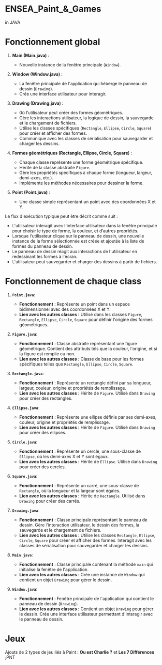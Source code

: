 # ENSEA_Paint_&_Games
in JAVA

# Fonctionnement global
1. **Main (Main.java)** :
   - Nouvelle instance de la fenêtre principale (`Window`).

2. **Window (Window.java)** :
   - La fenêtre principale de l'application qui héberge le panneau de dessin (`Drawing`).
   - Crée une interface utilisateur pour interagir.

3. **Drawing (Drawing.java)** :
   - 0ù l'utilisateur peut créer des formes géométriques.
   - Gère les interactions utilisateur, la logique de dessin, la sauvegarde et le chargement de fichiers.
   - Utilise les classes spécifiques (`Rectangle`, `Ellipse`, `Circle`, `Square`) pour créer et afficher des formes.
   - Communique avec les classes de sérialisation pour sauvegarder et charger les dessins.

4. **Formes géométriques (Rectangle, Ellipse, Circle, Square)** :
   - Chaque classe représente une forme géométrique spécifique.
   - Hérite de la classe abstraite `Figure`.
   - Gère les propriétés spécifiques à chaque forme (longueur, largeur, demi-axes, etc.).
   - Implémente les méthodes nécessaires pour dessiner la forme.

5. **Point (Point.java)** :
   - Une classe simple représentant un point avec des coordonnées X et Y.

Le flux d'exécution typique peut être décrit comme suit :

- L'utilisateur interagit avec l'interface utilisateur dans la fenêtre principale pour choisir le type de forme, la couleur, et d'autres propriétés.
- Lorsque l'utilisateur clique sur le panneau de dessin, une nouvelle instance de la forme sélectionnée est créée et ajoutée à la liste de formes du panneau de dessin.
- Le panneau de dessin réagit aux interactions de l'utilisateur en redessinant les formes à l'écran.
- L'utilisateur peut sauvegarder et charger des dessins à partir de fichiers.

# Fonctionnement de chaque class

1. **`Point.java`**:
   - **Fonctionnement** : Représente un point dans un espace bidimensionnel avec des coordonnées X et Y.
   - **Lien avec les autres classes** : Utilisé dans les classes `Figure`, `Rectangle`, `Ellipse`, `Circle`, `Square` pour définir l'origine des formes géométriques.

2. **`Figure.java`**:
   - **Fonctionnement** : Classe abstraite représentant une figure géométrique. Contient des attributs tels que la couleur, l'origine, et si la figure est remplie ou non.
   - **Lien avec les autres classes** : Classe de base pour les formes spécifiques telles que `Rectangle`, `Ellipse`, `Circle`, `Square`.

3. **`Rectangle.java`**:
   - **Fonctionnement** : Représente un rectangle défini par sa longueur, largeur, couleur, origine et propriétés de remplissage.
   - **Lien avec les autres classes** : Hérite de `Figure`. Utilisé dans `Drawing` pour créer des rectangles.

4. **`Ellipse.java`**:
   - **Fonctionnement** : Représente une ellipse définie par ses demi-axes, couleur, origine et propriétés de remplissage.
   - **Lien avec les autres classes** : Hérite de `Figure`. Utilisé dans `Drawing` pour créer des ellipses.

5. **`Circle.java`**:
   - **Fonctionnement** : Représente un cercle, une sous-classe de `Ellipse`, où les demi-axes X et Y sont égaux.
   - **Lien avec les autres classes** : Hérite de `Ellipse`. Utilisé dans `Drawing` pour créer des cercles.

6. **`Square.java`**:
   - **Fonctionnement** : Représente un carré, une sous-classe de `Rectangle`, où la longueur et la largeur sont égales.
   - **Lien avec les autres classes** : Hérite de `Rectangle`. Utilisé dans `Drawing` pour créer des carrés.

7. **`Drawing.java`**:
   - **Fonctionnement** : Classe principale représentant le panneau de dessin. Gère l'interaction utilisateur, le dessin des formes, la sauvegarde et le chargement de fichiers.
   - **Lien avec les autres classes** : Utilise les classes `Rectangle`, `Ellipse`, `Circle`, `Square` pour créer et afficher des formes. Interagit avec les classes de sérialisation pour sauvegarder et charger les dessins.

8. **`Main.java`**:
   - **Fonctionnement** : Classe principale contenant la méthode `main` qui initialise la fenêtre de l'application.
   - **Lien avec les autres classes** : Crée une instance de `Window` qui contient un objet `Drawing` pour gérer le dessin.

9. **`Window.java`**:
   - **Fonctionnement** : Fenêtre principale de l'application qui contient le panneau de dessin (`Drawing`).
   - **Lien avec les autres classes** : Contient un objet `Drawing` pour gérer le dessin. Crée une interface utilisateur permettant d'interagir avec le panneau de dessin.

# Jeux 

Ajouts de 2 types de jeu liés à Paint : **Ou est Charlie ?** et **Les 7 Différences**
;PNT
